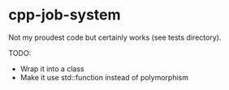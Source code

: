 # cpp-job-system

Not my proudest code but certainly works (see tests directory).

TODO: 
* Wrap it into a class
* Make it use std::function instead of polymorphism
